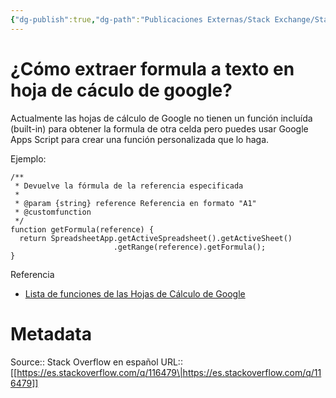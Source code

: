 ```yaml
---
{"dg-publish":true,"dg-path":"Publicaciones Externas/Stack Exchange/Stack Overflow en español/es.stackoverflow.com-116479.md","permalink":"/publicaciones-externas/stack-exchange/stack-overflow-en-espanol/es-stackoverflow-com-116479/","title":"¿Cómo extraer formula a texto en hoja de cáculo de google?","hide":true,"noteIcon":"default","created":"2024-04-03T12:49:10.417-06:00","updated":"2024-04-05T16:43:52.629-06:00"}
---
```


# ¿Cómo extraer formula a texto en hoja de cáculo de google?

Actualmente las hojas de cálculo de Google no tienen un función incluída (built-in) para obtener la formula de otra celda pero puedes usar Google Apps Script para crear una función personalizada que lo haga. 

Ejemplo:


    /**
     * Devuelve la fórmula de la referencia especificada
     *
     * @param {string} reference Referencia en formato "A1"
     * @customfunction
     */
    function getFormula(reference) {
      return SpreadsheetApp.getActiveSpreadsheet().getActiveSheet()
                           .getRange(reference).getFormula();
    }

Referencia

- [Lista de funciones de las Hojas de Cálculo de Google][1]


  [1]: https://support.google.com/docs/table/25273?hl=es

# Metadata
Source:: Stack Overflow en español
URL:: [[https://es.stackoverflow.com/q/116479\|https://es.stackoverflow.com/q/116479]]

